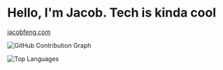# Hello, I'm Jacob. Tech is kinda cool

[jacobfeng.com](https://jacobfeng.com)

![GitHub Contribution Graph](https://github-readme-activity-graph.vercel.app/graph?username=peanutChowder)

![Top Languages](https://github-readme-stats.vercel.app/api/top-langs/?username=peanutChowder&layout=compact)



